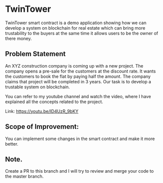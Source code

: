 # TwinTower

TwinTower smart contract is a demo application showing how we can develop a system on blockchain for real estate which can bring more trustability to the 
buyers at the same time it allows users to be the owner of there money.

## Problem Statement

An XYZ construction company is coming up with a new project. The company opens a pre-sale for the customers at the discount rate. 
It wants the customers to book the flat by paying half the amount. The company claims that project will be completed in 3 years. 
Our task is to develop a trustable system on blockchain. 

You can refer to my youtube channel and watch the video, where I have explained all the concepts related to the project. 

Link: https://youtu.be/ID4UzR_9bKY

## Scope of Improvement:

You can implement some changes in the smart contract and make it more better.

## Note.

Create a PR to this branch and I will try to review and merge your code to the master branch. 
